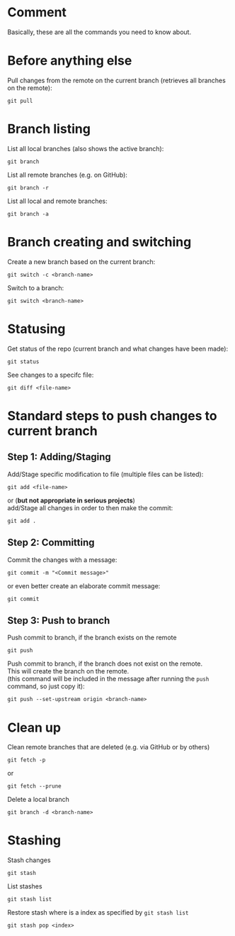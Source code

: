 # Comment

Basically, these are all the commands you need to know about.


# Before anything else

Pull changes from the remote on the current branch
(retrieves all branches on the remote):

```
git pull
```


# Branch listing

List all local branches (also shows the active branch):
```
git branch
```

List all remote branches (e.g. on GitHub):

```
git branch -r
```

List all local and remote branches:

```
git branch -a
```

# Branch creating and switching


Create a new branch based on the current branch:

```
git switch -c <branch-name>
```

Switch to a branch:

```
git switch <branch-name>
```

# Statusing


Get status of the repo (current branch and what changes have been made):

```
git status
```




See changes to a specifc file:

```
git diff <file-name>
```




# Standard steps to push changes to current branch

## Step 1: Adding/Staging

Add/Stage specific modification to file (multiple files can be listed):

```
git add <file-name>
```

or (**but not appropriate in serious projects**)\
add/Stage all changes in order to then make the commit:

```
git add . 
```
## Step 2: Committing

Commit the changes with a message:

```
git commit -m "<Commit message>" 
```

or even better create an elaborate commit message:

```
git commit
```

## Step 3: Push to branch

Push commit to branch, if the branch exists on the remote
```
git push
```

Push commit to branch, if the branch does not exist on the remote.\
This will create the branch on the remote.\
(this command will be included in the message after running the `push` command, so just copy it):

```
git push --set-upstream origin <branch-name>
```


# Clean up

Clean remote branches that are deleted (e.g. via GitHub or by others)

```
git fetch -p
```

or

```
git fetch --prune
```

Delete a local branch

```
git branch -d <branch-name>
```

# Stashing

Stash changes

```
git stash
```

List stashes

```
git stash list
```

Restore stash where <index> is a index as specified by `git stash list`

```
git stash pop <index>
```
